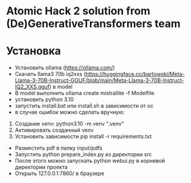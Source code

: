# Atomic Hack 2 solution from (De)GenerativeTransformers team

# Установка
- Установить ollama (https://ollama.com/)
- Скачать llama3 70b iq2xxs (https://huggingface.co/bartowski/Meta-Llama-3-70B-Instruct-GGUF/blob/main/Meta-Llama-3-70B-Instruct-IQ2_XXS.gguf) в model
- В model выполнить ollama create mistrallite -f Modelfile
- установить python 3.10
- запустить install.bat или install.sh в зависимости от ос
- в случае ошибок можно сделать вручную:
 1. Создание venv: python3.10 -m venv ".venv"
 2. Активировать созданный venv
 3. Установить зависимости pip install -r requirements.txt
- Разместить pdf в папку input/pdfs
- Запустить python prepare_index.py из директории src
- После этого можно запускать python webui.py в корневой директории проекта
- Открыть 127.0.0.1:7860/ в браузере